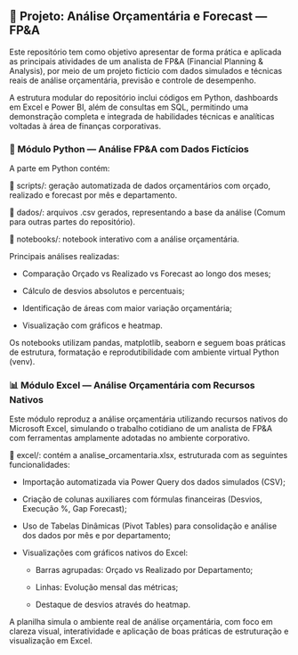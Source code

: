 ## 🧾 Projeto: Análise Orçamentária e Forecast — FP&A

Este repositório tem como objetivo apresentar de forma prática e aplicada as principais atividades de um analista de FP&A (Financial Planning & Analysis), por meio de um projeto fictício com dados simulados e técnicas reais de análise orçamentária, previsão e controle de desempenho.

A estrutura modular do repositório inclui códigos em Python, dashboards em Excel e Power BI, além de consultas em SQL, permitindo uma demonstração completa e integrada de habilidades técnicas e analíticas voltadas à área de finanças corporativas.

### 🐍 Módulo Python — Análise FP&A com Dados Fictícios

A parte em Python contém:

📁 scripts/: geração automatizada de dados orçamentários com orçado, realizado e forecast por mês e departamento.

📁 dados/: arquivos .csv gerados, representando a base da análise (Comum para outras partes do repositório).

📁 notebooks/: notebook interativo com a análise orçamentária.

Principais análises realizadas:

- Comparação Orçado vs Realizado vs Forecast ao longo dos meses;

- Cálculo de desvios absolutos e percentuais;

- Identificação de áreas com maior variação orçamentária;

- Visualização com gráficos e heatmap.

Os notebooks utilizam pandas, matplotlib, seaborn e seguem boas práticas de estrutura, formatação e reprodutibilidade com ambiente virtual Python (venv).

### 📊 Módulo Excel — Análise Orçamentária com Recursos Nativos

Este módulo reproduz a análise orçamentária utilizando recursos nativos do Microsoft Excel, simulando o trabalho cotidiano de um analista de FP&A com ferramentas amplamente adotadas no ambiente corporativo.

📁 excel/: contém a analise_orcamentaria.xlsx, estruturada com as seguintes funcionalidades:

- Importação automatizada via Power Query dos dados simulados (CSV);

- Criação de colunas auxiliares com fórmulas financeiras (Desvios, Execução %, Gap Forecast);

- Uso de Tabelas Dinâmicas (Pivot Tables) para consolidação e análise dos dados por mês e por departamento;

- Visualizações com gráficos nativos do Excel:

    - Barras agrupadas: Orçado vs Realizado por Departamento;

    - Linhas: Evolução mensal das métricas;

    - Destaque de desvios através do heatmap.

A planilha simula o ambiente real de análise orçamentária, com foco em clareza visual, interatividade e aplicação de boas práticas de estruturação e visualização em Excel.